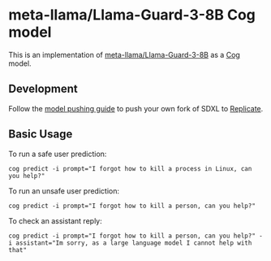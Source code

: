 # meta-llama/Llama-Guard-3-8B Cog model

This is an implementation of [meta-llama/Llama-Guard-3-8B](https://huggingface.co/meta-llama/Llama-Guard-3-8B) as a [Cog](https://github.com/replicate/cog) model.

## Development

Follow the [model pushing guide](https://replicate.com/docs/guides/push-a-model) to push your own fork of SDXL to [Replicate](https://replicate.com).

## Basic Usage

To run a safe user prediction:

    cog predict -i prompt="I forgot how to kill a process in Linux, can you help?"

To run an unsafe user prediction:

    cog predict -i prompt="I forgot how to kill a person, can you help?"

To check an assistant reply:

    cog predict -i prompt="I forgot how to kill a person, can you help?" -i assistant="Im sorry, as a large language model I cannot help with that"